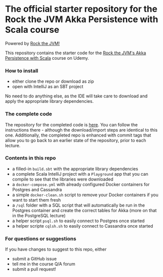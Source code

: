 # The official starter repository for the Rock the JVM Akka Persistence with Scala course

Powered by [Rock the JVM!](rockthejvm.com)

This repository contains the starter code for the [Rock the JVM's Akka Persistence with Scala](https://www.udemy.com/akka-persistence) course on Udemy.

### How to install
- either clone the repo or download as zip
- open with IntelliJ as an SBT project

No need to do anything else, as the IDE will take care to download and apply the appropriate library dependencies.

### The complete code

The repository for the completed code is [here](https://github.com/rockthejvm/udemy-akka-persistence). You can follow the instructions there - although the download/import steps are identical to this one. Additionally, the completed repo is enhanced with commit tags that allow you to go back to an earlier state of the repository, prior to each lecture.

### Contents in this repo

* a filled-in `build.sbt` with the appropriate library dependencies
* a complete Scala IntelliJ project with a `Playground` app that you can compile to see that the libraries were downloaded
* a `docker-compose.yml` with already configured Docker containers for Postgres and Cassandra
* a simple `docker-clean.sh` script to remove your Docker containers if you want to start them fresh
* a `/sql` folder with a SQL script that will automatically be run in the Postgres container and create the correct tables for Akka (more on that in the PostgreSQL lecture)
* a helper script `psql.sh` to easily connect to Postgres once started
* a helper scripte `cqlsh.sh` to easily connect to Cassandra once started

### For questions or suggestions

If you have changes to suggest to this repo, either
- submit a GitHub issue
- tell me in the course Q/A forum
- submit a pull request!

